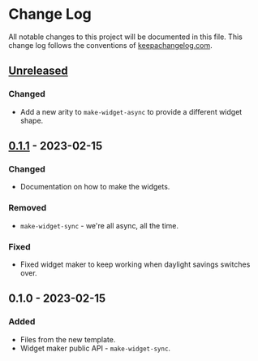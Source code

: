 # Change Log
All notable changes to this project will be documented in this file. This change log follows the conventions of [keepachangelog.com](http://keepachangelog.com/).

## [Unreleased]
### Changed
- Add a new arity to `make-widget-async` to provide a different widget shape.

## [0.1.1] - 2023-02-15
### Changed
- Documentation on how to make the widgets.

### Removed
- `make-widget-sync` - we're all async, all the time.

### Fixed
- Fixed widget maker to keep working when daylight savings switches over.

## 0.1.0 - 2023-02-15
### Added
- Files from the new template.
- Widget maker public API - `make-widget-sync`.

[Unreleased]: https://sourcehost.site/your-name/ch07-compose-app/compare/0.1.1...HEAD
[0.1.1]: https://sourcehost.site/your-name/ch07-compose-app/compare/0.1.0...0.1.1
